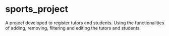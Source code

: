 # sports_project
A project developed to register tutors and students. Using the functionalities of adding, removing, filtering and editing the tutors and students.
